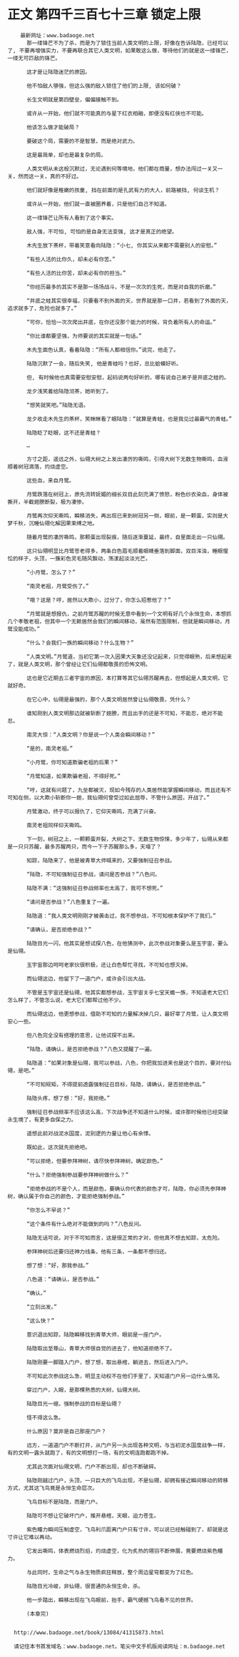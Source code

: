 # 正文 第四千三百七十三章 锁定上限
        最新网址：www.badaoge.net
          那一缕锋芒不为了杀，而是为了锁住当前人类文明的上限，好像在告诉陆隐，已经可以了, 不要再增强实力，不要再联合其它人类文明，如果敢这么做，等待他们的就是这一缕锋芒，一缕无可匹敌的锋芒。
      
          这才是让陆隐迷茫的原因。
      
          他不怕敌人够强，但这么强的敌人锁住了他们的上限, 该如何破？
      
          长生文明就是第四壁垒，偏偏接触不到。
      
          或许从一开始，他们就不可能真的与星下红衣相融，即便没有红侠也不可能。
      
          他该怎么做才能破局？
      
          要破这个局，需要的不是智慧，而是绝对武力。
      
          这是最简单，却也是最复杂的局。
      
          人类文明从未这般沉默过，无论遇到何等境地，他们都在商量，想办法闯过一关又一关，然而这一关，真的不好过。
      
          他们就好像是稚嫩的孩童, 挡在前面的是孔武有力的大人，前路被挡, 何谈生机？
      
          或许从一开始，他们就一直被圈养着，只是他们自己不知道。
      
          这一缕锋芒让所有人看到了这个事实。
      
          敌人强，不可怕, 可怕的是自身无法变强, 这才是真正的绝望。
      
          木先生放下茶杯，带着笑意看向陆隐：“小七, 你其实从来都不需要别人的安慰。”
      
          “有些人活的比你久，却未必有你苦。”
      
          “有些人活的比你苦，却未必有你的担当。”
      
          “你经历最多的其实不是那一场场战斗，不是一次次的生死，而是对自我的折磨。”
      
          “井底之蛙其实很幸福，只要看不到外面的天，世界就是那一口井，若看到了外面的天，追求就多了，危险也就多了。”
      
          “可你，恰恰一次次爬出井底，在你还没那个能力的时候，背负着所有人的命运。”
      
          “你比谁都要坚强，为师要说的其实就是一句话。”
      
          木先生面色认真，看着陆隐：“所有人都相信你。”说完，他走了。
      
          陆隐沉默了一会，随后失笑, 他是青蛙吗？也好，总比蛤蟆好听。
      
          但, 有时候他也真需要安慰安慰，起码说两句好听的，哪有说自己弟子是井底之蛙的。
      
          龙夕浅笑着给陆隐沏茶，她听到了。
      
          “想笑就笑吧。”陆隐无语。
      
          龙夕收走木先生的茶杯，笑眯眯看了眼陆隐：“就算是青蛙，也是我见过最霸气的青蛙。”
      
          陆隐眨了眨眼，这不还是青蛙？
      
          …
      
          方寸之距，遥远之外，仙翎大树之上发出凄厉的嘶鸣，引得大树下无数生物嘶鸣，血液顺着树冠滴落，灼烧虚空。
      
          这些血，来自月鹭。
      
          月鹭跌落在树冠上，原先流转妩媚的细长双目此刻充满了愤怒，粉色纱衣染血，身体被撕开，半截翅膀断裂，极为凄惨。
      
          月鹭再次仰天嘶鸣，瞬移消失，再出现已来到树冠另一侧，眼前，是一颗蛋，实则是大梦千秋，沉睡仙翎化解因果束缚之地。
      
          随着月鹭的凄厉嘶鸣，那颗蛋出现裂痕，随后逐渐蔓延，最终，自里面走出一只仙翎。
      
          这只仙翎明显比月鹭苍老得多，两条白色眉毛顺着眼睛垂落到脚面，双目浑浊，睡眼惺忪的样子，头顶，一簇彩色灵毛随风飘动，荡漾起淡淡光芒。
      
          “小月鹭，怎么了？”
      
          “南灵老祖，月鹭受伤了。”
      
          “哦？这是？哼，居然以大欺小，过分了，你怎么招惹他了？”
      
          “月鹭就是想报仇，之前月鹭苏醒的时候无意中看到一个文明有好几个永恒生命，本想抓几个孝敬老祖，但其中一个无赖居然会我们的瞬间移动，虽然有范围限制，但就是瞬间移动，月鹭没能成功。”
      
          “什么？会我们一族的瞬间移动？什么生物？”
      
          “人类文明。”月鹭道，当初它第一次入因果大天象还没记起来，只觉得眼熟，后来想起来了，就是人类文明，那个曾经让它们仙翎都敬畏的恐怖文明。
      
          这也是它近期去三者宇宙的原因，本打算等其它仙翎苏醒再去，但想起是人类文明，它就好奇。
      
          在它心中，仙翎是最强的，那个人类文明居然曾让仙翎敬畏，凭什么？
      
          谁知刚到人类文明那边就被斩断了翅膀，而且出手的还是不可知，不能忍，绝对不能忍。
      
          南灵大惊：“人类文明？你是说一个人类会瞬间移动？”
      
          “是的，南灵老祖。”
      
          “小月鹭，你可知道欺骗老祖的后果？”
      
          “月鹭知道，如果欺骗老祖，不得好死。”
      
          “哼，这就有问题了，九垒都被灭，现如今残存的人类居然能掌握瞬间移动，而且还有不可知在侧，以大欺小斩断你一翅，我仙翎何曾受过如此屈辱，不管什么原因，开战了。”
      
          月鹭激动，终于可以报仇了，它仰天嘶鸣，充满了兴奋。
      
          南灵老祖同样仰天嘶鸣。
      
          下一刻，树冠之上，一颗颗蛋开裂，大树之下，无数生物惊悚，多少年了，仙翎从来都是一只只苏醒，最多苏醒两只，而今一下子苏醒那么多，天塌了？
      
          知踪，陆隐来了，他是被青草大师喊来的，又要强制征召参战。
      
          “陆隐，不可知强制征召参战，请问是否参战？”八色问。
      
          陆隐不满：“这强制征召参战频率也太高了，我可不想死。”
      
          “请问是否参战？”八色重复了一遍。
      
          陆隐道：“我人类文明刚刚才被袭击过，我不想参战，不可知根本保护不了我们。”
      
          “请确认，是否拒绝参战？”
      
          陆隐目光一闪，他其实是想试探八色，在他猜测中，此次参战对象要么是玉宇宙，要么是仙翎。
      
          玉宇宙那边呵呵老家伙很积极，还让白色帮忙寻找，不可知也想灭掉。
      
          而仙翎这边，他留下了一道门户，或许会引出大战。
      
          不管是玉宇宙还是仙翎，他其实都想参战，玉宇宙关乎七宝天蟾一族，不知道老大它们怎么样了，不管怎么说，老大它们都帮过他不少。
      
          而仙翎这边，他更想参战，借助不可知的力量解决掉几只，最好宰了月鹭，让人类文明安心一些。
      
          但八色完全没有搭理的意思，让他试探不出来。
      
          “陆隐，请确认，是否拒绝参战？”八色又提醒了一遍。
      
          陆隐道：“如果对象是仙翎，我可以参战，八色，你把我加进来也是这个目的，要对付仙翎，是吧。”
      
          “不可知规矩，不得提前透露强制征召目标，陆隐，请确认，是否拒绝参战。”
      
          陆隐头疼，想了想：“好，我拒绝。”
      
          强制征召参战频率不应该这么高，下次战争还不知道什么时候，或许那时候他已经突破永生境了，有更多自保之力。
      
          遥想此前对战泥水国度，泥别逻的力量让他心有余悸。
      
          既如此，这次就先拒绝吧。
      
          “可以拒绝，但要参拜神树，请尽快参拜神树，确定颜色。”
      
          “什么？拒绝强制参战要参拜神树做什么？”
      
          “拒绝参战的不是个人，而是颜色，要确认你代表的颜色才可，陆隐，你必须先参拜神树，确认属于你自己的颜色，才能拒绝强制参战。”
      
          “你怎么不早说？”
      
          “这个条件有什么绝对不能做到的吗？”八色反问。
      
          陆隐无话可说，对于不可知而言，这是很正常的才对，但他真不想去知踪，太危险。
      
          参拜神树后还要归还神力线条，他有三条，一条都不想归还。
      
          想了想：“好，那我参战。”
      
          八色道：“请确认，是否参战。”
      
          “确认。”
      
          “立刻出发。”
      
          “这么快？”
      
          意识退出知踪，陆隐瞬移找到青草大师，眼前是一座门户。
      
          陆隐取出至尊山，青草大师很自觉的进去了，他知道拒绝不了。
      
          陆隐刚要一脚踏入门户，想了想，取出悬棺，躺进去，然后进入门户。
      
          不可知此次参战这么急，明显主动权不在他们手里了，天知道门户另一边什么情况。
      
          穿过门户，入眼，是那棵熟悉的大树，仙翎大树。
      
          陆隐目光一缩，强制参战的目标是仙翎？
      
          怪不得这么急。
      
          什么原因？莫非是自己那座门户？
      
          远方，一道道门户不断打开，从门户另一头出现各种文明，与当初泥水国度战争一样，有的文明一露头就跑了，有的文明想打一场，有的文明连跑都跑不掉。
      
          尤其此次面对仙翎文明，门户不断出现，却也不断破碎。
      
          陆隐刚越过门户，头顶，一只巨大的飞鸟出现，不是仙翎，却拥有接近瞬间移动的转移方式，尤其这飞鸟竟是永恒生命层次。
      
          飞鸟目标不是陆隐，而是门户。
      
          陆隐可不想让它破坏门户，推开悬棺，天眼，迫力苍生。
      
          紫色瞳力瞬间压制虚空，飞鸟利爪距离门户只有寸许，可以说已经触碰到了，却就是这寸许让它难以再动。
      
          它发出嘶鸣，体表燃烧烈焰，灼烧虚空，化为炙热的翎羽不断伸展，竟要燃烧紫色瞳力。
      
          与此同时，生命之气与永生物质疯狂释放，整个周边星穹都变为了红色。
      
          陆隐目光冷峻，非仙翎，很普通的永恒生命，杀。
      
          他一步踏出，瞬移出现在飞鸟眼前，抬手，霸气硬撼飞鸟看不见的世界。
      
          (本章完)
      
      
      http://www.badaoge.net/book/13084/41315873.html
      
      请记住本书首发域名：www.badaoge.net。笔尖中文手机版阅读网址：m.badaoge.net